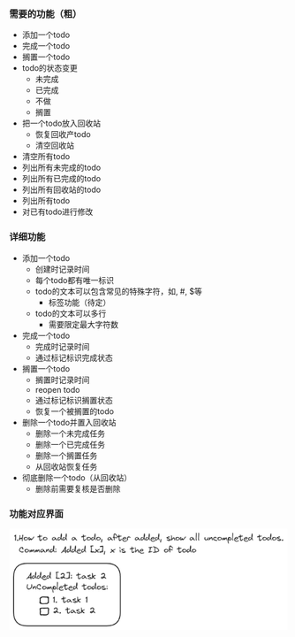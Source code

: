 ### 需要的功能（粗）
- 添加一个todo
- 完成一个todo
- 搁置一个todo
- todo的状态变更
  - 未完成
  - 已完成
  - 不做
  - 搁置
- 把一个todo放入回收站
  - 恢复回收产todo
  - 清空回收站
- 清空所有todo
- 列出所有未完成的todo
- 列出所有已完成的todo
- 列出所有回收站的todo
- 列出所有todo
- 对已有todo进行修改

### 详细功能
- 添加一个todo
  - 创建时记录时间
  - 每个todo都有唯一标识
  - todo的文本可以包含常见的特殊字符，如, #, $等
    - 标签功能（待定）
  - todo的文本可以多行
    - 需要限定最大字符数
- 完成一个todo
  - 完成时记录时间
  - 通过标记标识完成状态
- 搁置一个todo
  - 搁置时记录时间
  - reopen todo
  - 通过标记标识搁置状态
  - 恢复一个被搁置的todo
- 删除一个todo并置入回收站
  - 删除一个未完成任务
  - 删除一个已完成任务
  - 删除一个搁置任务
  - 从回收站恢复任务
- 彻底删除一个todo（从回收站）
  - 删除前需要复核是否删除

### 功能对应界面
![Alt text](images/add_task.png)
